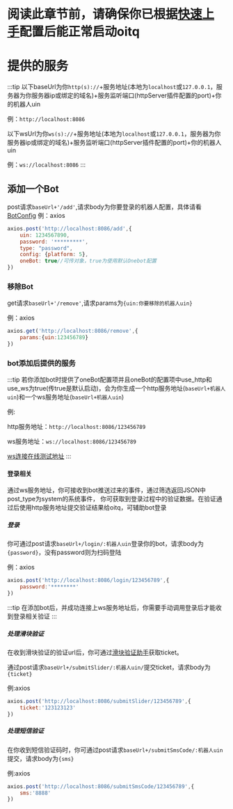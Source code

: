 # 阅读此章节前，请确保你已根据[快速上手](/start/)配置后能正常启动oitq
# 提供的服务
:::tip
以下baseUrl为你`http(s)://`+服务地址(本地为`localhost`或`127.0.0.1`，服务器为你服务器ip或绑定的域名)+服务监听端口(httpServer插件配置的port)+你的机器人uin

例：`http://localhost:8086`

以下wsUrl为你`ws(s)://`+服务地址(本地为`localhost`或`127.0.0.1`，服务器为你服务器ip或绑定的域名)+服务监听端口(httpServer插件配置的port)+你的机器人uin

例：`ws://localhost:8086`
:::
## 添加一个Bot
post请求`baseUrl+'/add'`,请求body为你要登录的机器人配置，具体请看[BotConfig](/config/bot)
例：axios
```javascript
axios.post('http://localhost:8086/add',{
    uin: 1234567890,
    password: '*********',
    type: "password",
    config: {platform: 5},
    oneBot: true//可传对象，true为使用默认Onebot配置
})
```
### 移除Bot
get请求`baseUrl+'/remove'`,请求params为`{uin:你要移除的机器人uin}`

例：axios
```javascript
axios.get('http://localhost:8086/remove',{
    params:{uin:123456789}
})
```
### bot添加后提供的服务
:::tip
若你添加bot时提供了oneBot配置项并且oneBot的配置项中use_http和use_ws为true(传true是默认启动)，会为你生成一个http服务地址(`baseUrl+机器人uin`)和一个ws服务地址(`baseUrl+机器人uin`)

例:

http服务地址：`http://localhost:8086/123456789`

ws服务地址：`ws://localhost:8086/123456789`

[ws连接在线测试地址](http://www.websocket-test.com)
:::
#### 登录相关
通过ws服务地址，你可接收到bot推送过来的事件，通过筛选返回JSON中post_type为system的系统事件，
你可获取到登录过程中的验证数据。在验证通过后使用http服务地址提交验证结果给oitq，可辅助bot登录
##### 登录
你可通过post请求`baseUrl+/login/:机器人uin`登录你的bot，请求body为`{password}`，没有password则为扫码登陆

例：axios
```javascript
axios.post('http://localhost:8086/login/123456789',{
    password:'********'
})
```
:::tip
在添加bot后，并成功连接上ws服务地址后，你需要手动调用登录后才能收到登录相关验证
:::
##### 处理滑块验证
在收到滑块验证的验证url后，你可通过[滑块验证助手](https://github.com/mzdluo123/TxCaptchaHelper)获取ticket。

通过post请求`baseUrl+/submitSlider/:机器人uin/`提交ticket，请求body为`{ticket}`

例:axios
```javascript
axios.post('http://localhost:8086/submitSlider/123456789',{
    ticket:'123123123'
})
```
##### 处理短信验证
在你收到短信验证码时，你可通过post请求`baseUrl+/submitSmsCode/:机器人uin`提交，请求body为`{sms}`

例:axios
```javascript
axios.post('http://localhost:8086/submitSmsCode/123456789',{
    sms:'8888'
})
```
